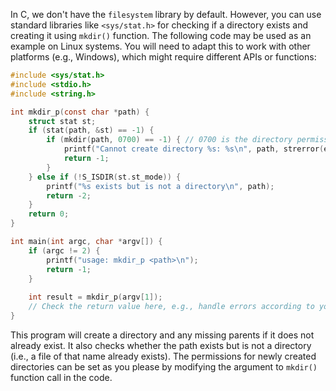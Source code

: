 In C, we don't have the `filesystem` library by default. However, you can use standard libraries like `<sys/stat.h>` for checking if a directory exists and creating it using `mkdir()` function. The following code may be used as an example on Linux systems. You will need to adapt this to work with other platforms (e.g., Windows), which might require different APIs or functions:
```c
#include <sys/stat.h>
#include <stdio.h>
#include <string.h>

int mkdir_p(const char *path) {
    struct stat st;
    if (stat(path, &st) == -1) {
        if (mkdir(path, 0700) == -1) { // 0700 is the directory permissions. You can set according to your requirements.
            printf("Cannot create directory %s: %s\n", path, strerror(errno));
            return -1;
        }
    } else if (!S_ISDIR(st.st_mode)) {
        printf("%s exists but is not a directory\n", path);
        return -2;
    }
    return 0;
}

int main(int argc, char *argv[]) {
    if (argc != 2) {
        printf("usage: mkdir_p <path>\n");
        return -1;
    }
    
    int result = mkdir_p(argv[1]);
    // Check the return value here, e.g., handle errors according to your needs
}
```
This program will create a directory and any missing parents if it does not already exist. It also checks whether the path exists but is not a directory (i.e., a file of that name already exists). The permissions for newly created directories can be set as you please by modifying the argument to `mkdir()` function call in the code.

